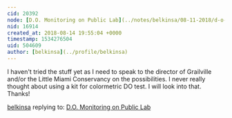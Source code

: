 ```yaml
---
cid: 20392
node: [D.O. Monitoring on Public Lab](../notes/belkinsa/08-11-2018/d-o-monitoring-on-public-lab)
nid: 16914
created_at: 2018-08-14 19:55:04 +0000
timestamp: 1534276504
uid: 504609
author: [belkinsa](../profile/belkinsa)
---
```


I haven't tried the stuff yet as I need to speak to the director of Grailville and/or the Little Miami Conservancy on the possibilities. I never really thought about using a kit for colormetric DO test. I will look into that. Thanks!

[belkinsa](../profile/belkinsa) replying to: [D.O. Monitoring on Public Lab](../notes/belkinsa/08-11-2018/d-o-monitoring-on-public-lab)

